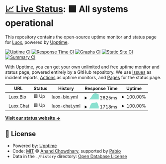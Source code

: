 # [📈 Live Status](https://luoxthedev.github.io/uptime): <!--live status--> **🟩 All systems operational**

This repository contains the open-source uptime monitor and status page for [Luox](https://replit.com/@LuoxYouTube), powered by [Upptime](https://github.com/upptime/upptime).

[![Uptime CI](https://github.com/luoxthedev/uptime/workflows/Uptime%20CI/badge.svg)](https://github.com/LuoxYouTube/uptime/actions?query=workflow%3A%22Uptime+CI%22)
[![Response Time CI](https://github.com/luoxthedev/uptime/workflows/Response%20Time%20CI/badge.svg)](https://github.com/LuoxYouTube/uptime/actions?query=workflow%3A%22Response+Time+CI%22)
[![Graphs CI](https://github.com/LuoxYouTube/uptime/workflows/Graphs%20CI/badge.svg)](https://github.com/LuoxYouTube/uptime/actions?query=workflow%3A%22Graphs+CI%22)
[![Static Site CI](https://github.com/LuoxYouTube/uptime/workflows/Static%20Site%20CI/badge.svg)](https://github.com/LuoxYouTube/uptime/actions?query=workflow%3A%22Static+Site+CI%22)
[![Summary CI](https://github.com/LuoxYouTube/uptime/workflows/Summary%20CI/badge.svg)](https://github.com/LuoxYouTube/uptime/actions?query=workflow%3A%22Summary+CI%22)

With [Upptime](https://upptime.js.org), you can get your own unlimited and free uptime monitor and status page, powered entirely by a GitHub repository. We use [Issues](https://github.com/LuoxYouTube/uptime/issues) as incident reports, [Actions](https://github.com/LuoxYouTube/uptime/actions) as uptime monitors, and [Pages](https://LuoxYouTube.github.io/uptime) for the status page.

<!--start: status pages-->
<!-- This summary is generated by Upptime (https://github.com/upptime/upptime) -->
<!-- Do not edit this manually, your changes will be overwritten -->
<!-- prettier-ignore -->
| URL | Status | History | Response Time | Uptime |
| --- | ------ | ------- | ------------- | ------ |
| <img alt="" src="https://icons.duckduckgo.com/ip3/luox.nexcord.pro.ico" height="13"> [Luox Bio](https://luox.nexcord.pro/) | 🟩 Up | [luox-bio.yml](https://github.com/luoxthedev/uptime/commits/HEAD/history/luox-bio.yml) | <details><summary><img alt="Response time graph" src="./graphs/luox-bio/response-time-week.png" height="20"> 2625ms</summary><br><a href="https://luoxthedev.github.io/uptime/history/luox-bio"><img alt="Response time 2625" src="https://img.shields.io/endpoint?url=https%3A%2F%2Fraw.githubusercontent.com%2Fluoxthedev%2Fuptime%2FHEAD%2Fapi%2Fluox-bio%2Fresponse-time.json"></a><br><a href="https://luoxthedev.github.io/uptime/history/luox-bio"><img alt="24-hour response time 2625" src="https://img.shields.io/endpoint?url=https%3A%2F%2Fraw.githubusercontent.com%2Fluoxthedev%2Fuptime%2FHEAD%2Fapi%2Fluox-bio%2Fresponse-time-day.json"></a><br><a href="https://luoxthedev.github.io/uptime/history/luox-bio"><img alt="7-day response time 2625" src="https://img.shields.io/endpoint?url=https%3A%2F%2Fraw.githubusercontent.com%2Fluoxthedev%2Fuptime%2FHEAD%2Fapi%2Fluox-bio%2Fresponse-time-week.json"></a><br><a href="https://luoxthedev.github.io/uptime/history/luox-bio"><img alt="30-day response time 2625" src="https://img.shields.io/endpoint?url=https%3A%2F%2Fraw.githubusercontent.com%2Fluoxthedev%2Fuptime%2FHEAD%2Fapi%2Fluox-bio%2Fresponse-time-month.json"></a><br><a href="https://luoxthedev.github.io/uptime/history/luox-bio"><img alt="1-year response time 2625" src="https://img.shields.io/endpoint?url=https%3A%2F%2Fraw.githubusercontent.com%2Fluoxthedev%2Fuptime%2FHEAD%2Fapi%2Fluox-bio%2Fresponse-time-year.json"></a></details> | <details><summary><a href="https://luoxthedev.github.io/uptime/history/luox-bio">100.00%</a></summary><a href="https://luoxthedev.github.io/uptime/history/luox-bio"><img alt="All-time uptime 100.00%" src="https://img.shields.io/endpoint?url=https%3A%2F%2Fraw.githubusercontent.com%2Fluoxthedev%2Fuptime%2FHEAD%2Fapi%2Fluox-bio%2Fuptime.json"></a><br><a href="https://luoxthedev.github.io/uptime/history/luox-bio"><img alt="24-hour uptime 100.00%" src="https://img.shields.io/endpoint?url=https%3A%2F%2Fraw.githubusercontent.com%2Fluoxthedev%2Fuptime%2FHEAD%2Fapi%2Fluox-bio%2Fuptime-day.json"></a><br><a href="https://luoxthedev.github.io/uptime/history/luox-bio"><img alt="7-day uptime 100.00%" src="https://img.shields.io/endpoint?url=https%3A%2F%2Fraw.githubusercontent.com%2Fluoxthedev%2Fuptime%2FHEAD%2Fapi%2Fluox-bio%2Fuptime-week.json"></a><br><a href="https://luoxthedev.github.io/uptime/history/luox-bio"><img alt="30-day uptime 100.00%" src="https://img.shields.io/endpoint?url=https%3A%2F%2Fraw.githubusercontent.com%2Fluoxthedev%2Fuptime%2FHEAD%2Fapi%2Fluox-bio%2Fuptime-month.json"></a><br><a href="https://luoxthedev.github.io/uptime/history/luox-bio"><img alt="1-year uptime 100.00%" src="https://img.shields.io/endpoint?url=https%3A%2F%2Fraw.githubusercontent.com%2Fluoxthedev%2Fuptime%2FHEAD%2Fapi%2Fluox-bio%2Fuptime-year.json"></a></details>
| <img alt="" src="https://icons.duckduckgo.com/ip3/chat.nexcord.pro.ico" height="13"> [Luox Chat](https://chat.nexcord.pro/) | 🟩 Up | [luox-chat.yml](https://github.com/luoxthedev/uptime/commits/HEAD/history/luox-chat.yml) | <details><summary><img alt="Response time graph" src="./graphs/luox-chat/response-time-week.png" height="20"> 1718ms</summary><br><a href="https://luoxthedev.github.io/uptime/history/luox-chat"><img alt="Response time 1718" src="https://img.shields.io/endpoint?url=https%3A%2F%2Fraw.githubusercontent.com%2Fluoxthedev%2Fuptime%2FHEAD%2Fapi%2Fluox-chat%2Fresponse-time.json"></a><br><a href="https://luoxthedev.github.io/uptime/history/luox-chat"><img alt="24-hour response time 1718" src="https://img.shields.io/endpoint?url=https%3A%2F%2Fraw.githubusercontent.com%2Fluoxthedev%2Fuptime%2FHEAD%2Fapi%2Fluox-chat%2Fresponse-time-day.json"></a><br><a href="https://luoxthedev.github.io/uptime/history/luox-chat"><img alt="7-day response time 1718" src="https://img.shields.io/endpoint?url=https%3A%2F%2Fraw.githubusercontent.com%2Fluoxthedev%2Fuptime%2FHEAD%2Fapi%2Fluox-chat%2Fresponse-time-week.json"></a><br><a href="https://luoxthedev.github.io/uptime/history/luox-chat"><img alt="30-day response time 1718" src="https://img.shields.io/endpoint?url=https%3A%2F%2Fraw.githubusercontent.com%2Fluoxthedev%2Fuptime%2FHEAD%2Fapi%2Fluox-chat%2Fresponse-time-month.json"></a><br><a href="https://luoxthedev.github.io/uptime/history/luox-chat"><img alt="1-year response time 1718" src="https://img.shields.io/endpoint?url=https%3A%2F%2Fraw.githubusercontent.com%2Fluoxthedev%2Fuptime%2FHEAD%2Fapi%2Fluox-chat%2Fresponse-time-year.json"></a></details> | <details><summary><a href="https://luoxthedev.github.io/uptime/history/luox-chat">100.00%</a></summary><a href="https://luoxthedev.github.io/uptime/history/luox-chat"><img alt="All-time uptime 100.00%" src="https://img.shields.io/endpoint?url=https%3A%2F%2Fraw.githubusercontent.com%2Fluoxthedev%2Fuptime%2FHEAD%2Fapi%2Fluox-chat%2Fuptime.json"></a><br><a href="https://luoxthedev.github.io/uptime/history/luox-chat"><img alt="24-hour uptime 100.00%" src="https://img.shields.io/endpoint?url=https%3A%2F%2Fraw.githubusercontent.com%2Fluoxthedev%2Fuptime%2FHEAD%2Fapi%2Fluox-chat%2Fuptime-day.json"></a><br><a href="https://luoxthedev.github.io/uptime/history/luox-chat"><img alt="7-day uptime 100.00%" src="https://img.shields.io/endpoint?url=https%3A%2F%2Fraw.githubusercontent.com%2Fluoxthedev%2Fuptime%2FHEAD%2Fapi%2Fluox-chat%2Fuptime-week.json"></a><br><a href="https://luoxthedev.github.io/uptime/history/luox-chat"><img alt="30-day uptime 100.00%" src="https://img.shields.io/endpoint?url=https%3A%2F%2Fraw.githubusercontent.com%2Fluoxthedev%2Fuptime%2FHEAD%2Fapi%2Fluox-chat%2Fuptime-month.json"></a><br><a href="https://luoxthedev.github.io/uptime/history/luox-chat"><img alt="1-year uptime 100.00%" src="https://img.shields.io/endpoint?url=https%3A%2F%2Fraw.githubusercontent.com%2Fluoxthedev%2Fuptime%2FHEAD%2Fapi%2Fluox-chat%2Fuptime-year.json"></a></details>

<!--end: status pages-->

[**Visit our status website →**](https://LuoxYouTube.github.io/uptime)

## 📄 License

- Powered by: [Upptime](https://github.com/upptime/upptime)
- Code: [MIT](./LICENSE) © [Anand Chowdhary](https://anandchowdhary.com), supported by [Pabio](https://pabio.com)
- Data in the `./history` directory: [Open Database License](https://opendatacommons.org/licenses/odbl/1-0/)
